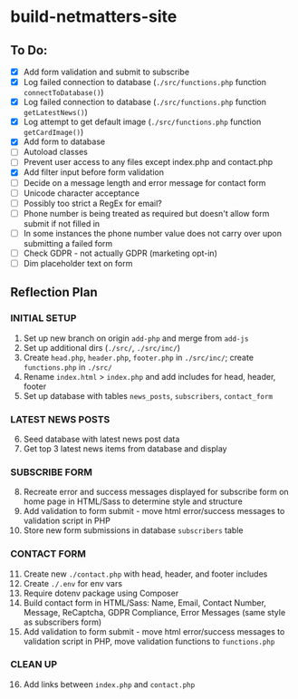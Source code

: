 # build-netmatters-site

## To Do:
- [x] Add form validation and submit to subscribe
- [x] Log failed connection to database (`./src/functions.php` function `connectToDatabase()`)
- [x] Log failed connection to database (`./src/functions.php` function `getLatestNews()`)
- [x] Log attempt to get default image (`./src/functions.php` function `getCardImage()`)
- [x] Add form to database
- [ ] Autoload classes
- [ ] Prevent user access to any files except index.php and contact.php
- [x] Add filter input before form validation
- [ ] Decide on a message length and error message for contact form
- [ ] Unicode character acceptance
- [ ] Possibly too strict a RegEx for email?
- [ ] Phone number is being treated as required but doesn't allow form submit if not filled in
- [ ] In some instances the phone number value does not carry over upon submitting a failed form
- [ ] Check GDPR - not actually GDPR (marketing opt-in)
- [ ] Dim placeholder text on form

## Reflection Plan

### INITIAL SETUP
1. Set up new branch on origin `add-php` and merge from `add-js`
2. Set up additional dirs (`./src/`, `./src/inc/`)
3. Create `head.php`, `header.php`, `footer.php` in `./src/inc/`; create `functions.php` in `./src/`
4. Rename `index.html` > `index.php` and add includes for head, header, footer
5. Set up database with tables `news_posts`, `subscribers`, `contact_form`

### LATEST NEWS POSTS
6. Seed database with latest news post data
7. Get top 3 latest news items from database and display

### SUBSCRIBE FORM
8. Recreate error and success messages displayed for subscribe form on home page in HTML/Sass to determine style and structure
9. Add validation to form submit - move html error/success messages to validation script in PHP
10. Store new form submissions in database `subscribers` table

### CONTACT FORM
11. Create new `./contact.php` with head, header, and footer includes
12. Create `./.env` for env vars
13. Require dotenv package using Composer
14. Build contact form in HTML/Sass: Name, Email, Contact Number, Message, ReCaptcha, GDPR Compliance, Error Messages (same style as subscribers form)
15. Add validation to form submit - move html error/success messages to validation script in PHP, move validation functions to `functions.php`

### CLEAN UP
16. Add links between `index.php` and `contact.php`
